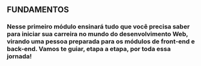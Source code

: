 <h2>
 FUNDAMENTOS
 </h2>
 <h3> 
 Nesse primeiro módulo ensinará tudo que você precisa saber para iniciar sua carreira no mundo do desenvolvimento Web, virando uma pessoa preparada para os módulos de front-end e back-end. Vamos te guiar, etapa a etapa, por toda essa jornada!
 </h3>